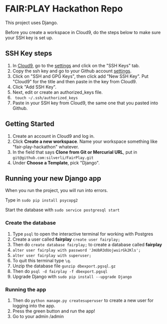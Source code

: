 # FAIR:PLAY Hackathon Repo
This project uses Django.

Before you create a workspace in Cloud9, do the steps below to make sure your SSH key is set up.

## SSH Key steps
1. In [Cloud9](https://c9.io), go to the [settings](https://c9.io/account/settings) and click on the "SSH Keys" tab.
2. Copy the ssh key and go to your Github account [settings](https://github.com/settings/profile).
3. Click on "SSH and GPG Keys", then click add "New SSH Key". Put "Cloud9" for the title and then paste in the key from Cloud9.
4. Click "Add SSH Key".
5. Next, edit or create an authorized_keys file.
6. ``` touch ~/.ssh/authorized_keys```
7. Paste in your SSH key from Cloud9, the same one that you pasted into Github.


## Getting Started
1. Create an account in Cloud9 and log in.
2. Click **Create a new workspace**. Name your workspace something like "fair-play-hackathon" whatever. 
3. In the field that says **Clone from Git or Mercurial URL**, put in ```git@github.com:silverli/FairPlay.git```
4. Under **Choose a Template**, pick "Django".

## Running your new Django app
When you run the project, you will run into errors.

Type in ``` sudo pip install psycopg2 ```

Start the database with ```sudo service postgresql start```

### Create the database

1. Type ```psql``` to open the interactive terminal for working with Postgres
2. Create a user called **fairplay** ```create user fairplay;```
3. Then do ```create database fairplay;``` to create a database called **fairplay**
4. ```alter user fairplay with password 'JmUbR3dUojwuirGk2Kls';```
5. ```alter user fairplay with superuser;```
6. To quit this terminal type ```\q```.
7. Unzip the database file ```gunzip dbexport.pgsql.gz ```
8. Then do ```psql -d fairplay -f dbexport.pgsql```
9. Upgrade Django with ```sudo pip install --upgrade Django ```

### Running the app

1. Then do ```python manage.py createsuperuser``` to create a new user for logging into the app.
2. Press the green button and run the app!
3. Go to your admin /admin
